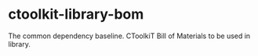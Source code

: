 # ctoolkit-library-bom
The common dependency baseline. CToolkiT Bill of Materials to be used in library.
